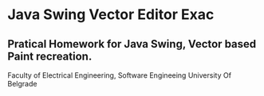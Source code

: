 # Java Swing Vector Editor Exac
## Pratical Homework for Java Swing, Vector based Paint recreation.
Faculty of Electrical Engineering, Software Engineeing
University Of Belgrade

